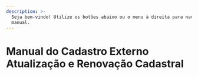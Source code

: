 ```yaml
---
description: >-
  Seja bem-vindo! Utilize os botões abaixo ou o menu à direita para navegar pelo
  manual.
---
```


# Manual do Cadastro Externo Atualização e Renovação Cadastral

